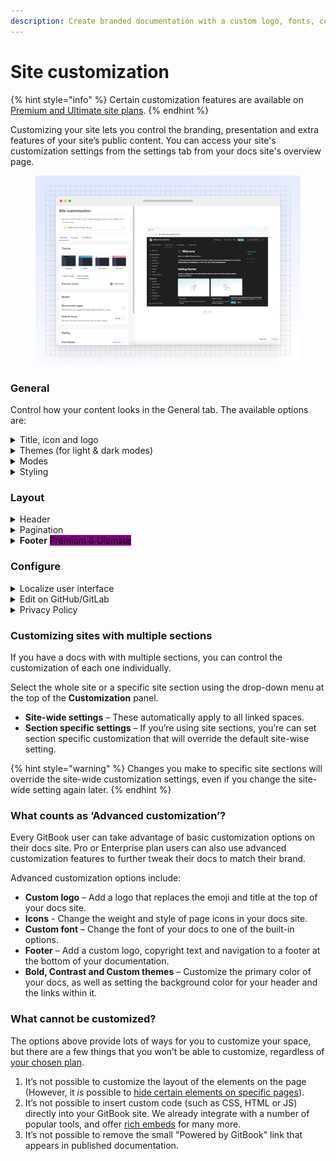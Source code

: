 ```yaml
---
description: Create branded documentation with a custom logo, fonts, colors, links and more
---
```


# Site customization

{% hint style="info" %}
Certain customization features are available on [Premium and Ultimate site plans](https://www.gitbook.com/pricing).
{% endhint %}

Customizing your site lets you control the branding, presentation and extra features of your site’s public content. You can access your site's customization settings from the settings tab from your docs site's overview page.

<figure><img src="../../.gitbook/assets/publishing-documentation-site-customization.svg" alt=""><figcaption></figcaption></figure>

### General

Control how your content looks in the General tab. The available options are:

<details>

<summary>Title, icon and logo</summary>

**Title**\
You can set any title you choose for your space. Note: this setting will only affect the title that displays _in the published documentation_. If you want to edit the title in the GitBook app, close the customize menu and edit it at the top of the space.

**Icon**\
You can set an emoji, or upload an icon of your own. Note: this setting will only affect the icon that displays _in the published documentation_ and it’ll also be used as the favicon for the page. If you want to edit the icon used within the GitBook app, close the customize section and click on the icon at the top of the space.

**Custom logo** <mark style="background-color:purple;">Premium & Ultimate</mark>\
You can replace _both_ the published space’s title and icon with a custom logo so that your documentation better reflects your own branding — and, you can upload two versions: one for light mode, and one for dark mode.&#x20;

_What’s the difference between the icon and logo options?_\
The icon setting lets you upload a small, 132x132px image, which will appear _alongside_ your space title. The custom logo option lets you upload a larger image (we recommend at least 600px wide), which will completely replace any icon and title you’ve set.

</details>

<details>

<summary>Themes (for light &#x26; dark modes)</summary>

Themes let you customize the color scheme of your published content for both light and dark mode. While you can use any colors you like, it’s important to keep accessibility in mind and choose something with good contrast so your content is easy to read.

**Default theme**\
All spaces have access to this theme, where the header background color will be aligned with the background color for the rest of the space.

**Bold theme** <mark style="background-color:purple;">Premium & Ultimate</mark>\
The bold theme uses the primary color as the header background color.

**Contrast theme** <mark style="background-color:purple;">Premium & Ultimate</mark>\
The contrast theme has a dark header background color in light mode, and a light header background color in dark mode.

**Custom theme** <mark style="background-color:purple;">Premium & Ultimate</mark>\
The custom theme option lets you to set your own color preferences for the background color and link color in the header, in addition to choosing the primary color for light and dark mode.

</details>

<details>

<summary>Modes</summary>

**Show mode toggle**\
Enable this if you would like visitors to your published content to be able to manually toggle between light and dark mode. Readers can find the toggle at the bottom of any published page, both on larger screens and mobile devices.

**Default mode**\
Choose whether visitors to your published content will see it in light or dark mode initially. If **Show mode toggle** is enabled, they’ll be able to switch to the other option if they prefer. If **Show mode toggle** is disabled, they’ll only be able to see your content in the mode you choose here.

_Note: if you just want to change the theme within the GitBook app, you can do that from your **Settings**_ <picture><source srcset="../../.gitbook/assets/settings - dark.svg" media="(prefers-color-scheme: dark)"><img src="../../.gitbook/assets/settings.svg" alt=""></picture> _menu, which can be found at the bottom of the_ [_sidebar_](../../resources/gitbook-ui.md#sidebar)_._

</details>

<details>

<summary>Styling</summary>

**Font family** <mark style="background-color:purple;">Premium & Ultimate</mark>\
You can choose a font family for your published content from a list of popular options. GitBook currently doesn’t support uploading or linking custom fonts.

**Icons** <mark style="background-color:purple;">Premium & Ultimate</mark>\
When using page icons, you can set the weight and style of the displayed icons here.

**Corner style**\
Choose either a rounded or straight corner style, to help align your published GitBook content with your own brand’s styling preferences.

**Background**\
Switch between a plain background and a subtly tinted background that complements your [theme](space-customization.md#themes-for-light-and-dark-modes).

</details>

### Layout

<details>

<summary>Header</summary>

**Navigation**\
Add header links to your site. You could use header links to point to important parts of your documentation, or perhaps to link back to your main website.

You can choose what type of appearance you would like your link to have, and can choose between a normal link, primary button, and secondary button.

When enabled, simply add a title and a URL for each link. We support two levels of header navigation, meaning that you can have sub-links that appear in a dropdown menu.

</details>

<details>

<summary>Pagination</summary>

Control the display of  the previous and next buttons that appear at the bottom of each page in your space. You can additionally set this feature for [specific pages](../../creating-content/content-structure/page.md).

</details>

<details>

<summary><strong>Footer</strong> <mark style="background-color:purple;">Premium &#x26; Ultimate</mark></summary>

Enable or disable a footer section for your space.

**Logo**\
Add your logo or another image in the footer.

**Copyright text**\
Add copyright information to your footer.

**Navigation**\
Add links in your footer, in multiple sections. Similar to the header, you can add a title and URL for each link. Make sure to also include a section title for each section you create.

</details>

### Configure

<details>

<summary>Localize user interface</summary>

You can select from a list of languages to localize the user interface of your published content. This will apply translations to the **non-custom** areas of the interface.

This setting will _not_ auto-translate your actual content, but can help with matching the user interface to the language that you are writing in.

Is there a language we don’t yet offer that you would like to see included in this list? [Let us know](https://github.com/GitbookIO/gitbook/issues), or [contribute your own translation](https://www.gitbook.com/solutions/open-source)!

</details>

<details>

<summary>Edit on GitHub/GitLab</summary>

If your space is connected to a Git repository, you can optionally show a link for your users to contribute to your documentation from your linked repository.

</details>

<details>

<summary>Privacy Policy</summary>

You can link to your own privacy policy to help visitors understand how your GitBook content uses cookies, and how you protect their privacy. If you choose not to set one, your site will default to [GitBook’s own privacy policy](https://policies.gitbook.com/privacy-and-security/statement/cookies).

</details>

### Customizing sites with multiple sections

If you have a docs with with multiple sections, you can control the customization of each one individually.&#x20;

Select the whole site or a specific site section using the drop-down menu at the top of the **Customization** panel.

* **Site-wide settings** – These automatically apply to all linked spaces.
* **Section specific settings** – If you’re using site sections, you’re can set section specific customization that will override the default site-wise setting.&#x20;

{% hint style="warning" %}
Changes you make to specific site sections will override the site-wide customization settings, even if you change the site-wide setting again later.
{% endhint %}

### What counts as ‘Advanced customization’?

Every GitBook user can take advantage of basic customization options on their docs site. Pro or Enterprise plan users can also use advanced customization features to further tweak their docs to match their brand.

Advanced customization options include:

* **Custom logo** – Add a logo that replaces the emoji and title at the top of your docs site.
* **Icons** - Change the weight and style of page icons in your docs site.
* **Custom font** – Change the font of your docs to one of the built-in options.
* **Footer** – Add a custom logo, copyright text and navigation to a footer at the bottom of your documentation.
* **Bold, Contrast and Custom themes** – Customize the primary color of your docs, as well as setting the background color for your header and the links within it.

### What cannot be customized?

The options above provide lots of ways for you to customize your space, but there are a few things that you won’t be able to customize, regardless of [your chosen plan](../../account-management/plans/).

1. It’s not possible to customize the layout of the elements on the page (However, it _is_ possible to [hide certain elements on specific pages](../../creating-content/content-structure/page.md)).
2. It’s not possible to insert custom code (such as CSS, HTML or JS) directly into your GitBook site. We already integrate with a number of popular tools, and offer [rich embeds](../../creating-content/blocks/embed-a-url.md) for many more.&#x20;
3. It’s not possible to remove the small "Powered by GitBook" link that appears in published documentation.
